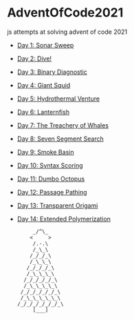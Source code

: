 # AdventOfCode2021

js attempts at solving advent of code 2021

* [Day 1: Sonar Sweep](days/day1.js)
* [Day 2: Dive!](days/day2.js)
* [Day 3: Binary Diagnostic](days/day3.js)
* [Day 4: Giant Squid](days/day4.js)
* [Day 5: Hydrothermal Venture](days/day5.js)
* [Day 6: Lanternfish ](days/day6.js)
* [Day 7: The Treachery of Whales ](days/day7.js)
* [Day 8: Seven Segment Search ](days/day8.js)
* [Day 9: Smoke Basin ](days/day9.js)
* [Day 10: Syntax Scoring ](days/day10.js)
* [Day 11: Dumbo Octopus ](days/day11.js)
* [Day 12: Passage Pathing ](days/day12.js)
* [Day 13: Transparent Origami ](days/day13.js)
* [Day 14: Extended Polymerization ](days/day14.js)

           _/^\_      
          <     >
           /.-.\
           /_\_\
          /_/_/_\
          /_\_\_\
         /_/_/_/_\
         /_\_\_\_\
        /_/_/_/_/_\
        /_\_\_\_\_\
       /_/_/_/_/_/_\
       /_\_\_\_\_\_\
      /_/_/_/_/_/_/_\
           [___]
           
